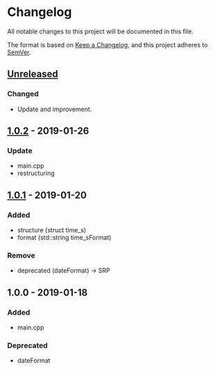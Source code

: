 # Changelog
All notable changes to this project will be documented in this file.

The format is based on [Keep a Changelog](https://keepachangelog.com/en/1.0.0/),
and this project adheres to [SemVer](http://semver.org/).

## [Unreleased]
### Changed
- Update and improvement.

## [1.0.2] - 2019-01-26
### Update
- main.cpp
- restructuring

## [1.0.1] - 2019-01-20
### Added
- structure (struct time_s)
- format (std::string time_sFormat)

### Remove
- deprecated (dateFormat) -> SRP

## 1.0.0 - 2019-01-18
### Added
- main.cpp

### Deprecated
- dateFormat

[Unreleased]: https://github.com/kanekireal/moreorless/compare/v1.0.0-release...HEAD
[1.0.1]: https://github.com/kanekireal/moreorless/compare/v1.0.0-release...1.0.1-release
[1.0.2]: https://github.com/kanekireal/moreorless/compare/v1.0.1-release...1.0.2-release
